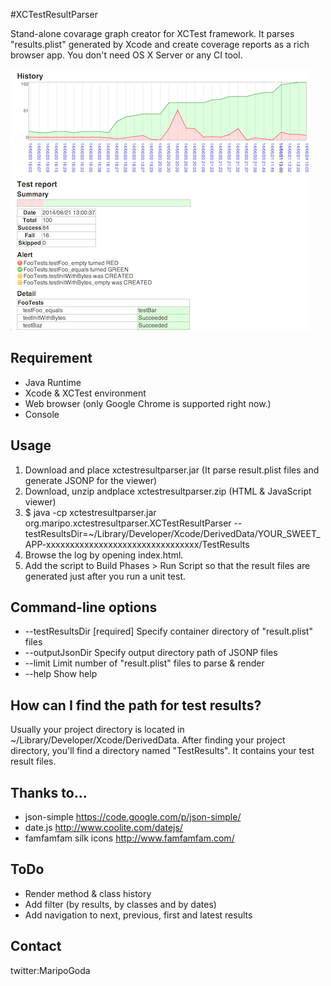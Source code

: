 #XCTestResultParser

Stand-alone covarage graph creator for XCTest framework.
It parses "results.plist" generated by Xcode and create coverage reports as a rich browser app.
You don't need OS X Server or any CI tool.

![Output Sample](https://raw.githubusercontent.com/maripo/XCTestResultParser/master/screenshot.png)

## Requirement

* Java Runtime
* Xcode & XCTest environment
* Web browser (only Google Chrome is supported right now.)
* Console

## Usage

1. Download and place xctestresultparser.jar (It parse result.plist files and generate JSONP for the viewer)
2. Download, unzip andplace xctestresultparser.zip (HTML & JavaScript viewer)
3. $ java -cp xctestresultparser.jar org.maripo.xctestresultparser.XCTestResultParser --testResultsDir=~/Library/Developer/Xcode/DerivedData/YOUR_SWEET_APP-xxxxxxxxxxxxxxxxxxxxxxxxxxxxxxxx/TestResults
4. Browse the log by opening index.html.
5. Add the script to Build Phases > Run Script so that the result files are generated just after you run a unit test.

## Command-line options

* --testResultsDir	[required] Specify container directory of "result.plist" files
* --outputJsonDir	Specify output directory path of JSONP files
* --limit	Limit number of "result.plist" files to parse & render
* --help	Show help 

## How can I find the path for test results?

Usually your project directory is located in ~/Library/Developer/Xcode/DerivedData.
After finding your project directory, you'll find a directory named "TestResults". It contains your test result files.

## Thanks to...
* json-simple https://code.google.com/p/json-simple/
* date.js http://www.coolite.com/datejs/
* famfamfam silk icons http://www.famfamfam.com/

## ToDo

* Render method & class history
* Add filter (by results, by classes and by dates)
* Add navigation to next, previous, first and latest results


## Contact

twitter:MaripoGoda